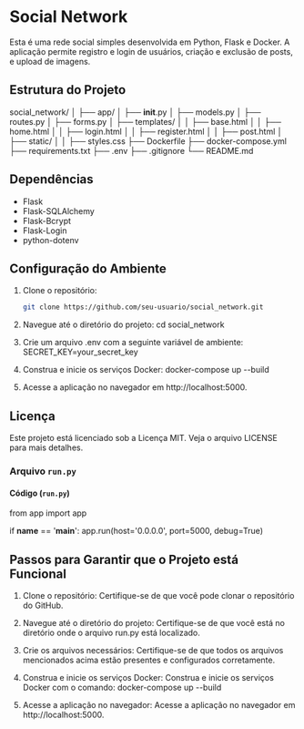 # Social Network

Esta é uma rede social simples desenvolvida em Python, Flask e Docker. A aplicação permite registro e login de usuários, criação e exclusão de posts, e upload de imagens.

## Estrutura do Projeto

social_network/
│
├── app/
│   ├── __init__.py
│   ├── models.py
│   ├── routes.py
│   ├── forms.py
│   ├── templates/
│   │   ├── base.html
│   │   ├── home.html
│   │   ├── login.html
│   │   ├── register.html
│   │   ├── post.html
│   ├── static/
│   │   ├── styles.css
├── Dockerfile
├── docker-compose.yml
├── requirements.txt
├── .env
├── .gitignore
└── README.md


## Dependências

- Flask
- Flask-SQLAlchemy
- Flask-Bcrypt
- Flask-Login
- python-dotenv

## Configuração do Ambiente

1. Clone o repositório:

   ```bash
   git clone https://github.com/seu-usuario/social_network.git

2. Navegue até o diretório do projeto:
   cd social_network

3. Crie um arquivo .env com a seguinte variável de ambiente:
   SECRET_KEY=your_secret_key

4. Construa e inicie os serviços Docker:
   docker-compose up --build

5. Acesse a aplicação no navegador em http://localhost:5000.

## Licença

Este projeto está licenciado sob a Licença MIT. Veja o arquivo LICENSE para mais detalhes.

### Arquivo `run.py`

#### Código (`run.py`)

from app import app

if __name__ == '__main__':
    app.run(host='0.0.0.0', port=5000, debug=True)

## Passos para Garantir que o Projeto está Funcional

1. Clone o repositório: Certifique-se de que você pode clonar o repositório do GitHub.

2. Navegue até o diretório do projeto: Certifique-se de que você está no diretório onde o arquivo run.py está localizado.

3. Crie os arquivos necessários: Certifique-se de que todos os arquivos mencionados acima estão presentes e configurados corretamente.

4. Construa e inicie os serviços Docker: Construa e inicie os serviços Docker com o comando:
docker-compose up --build

5. Acesse a aplicação no navegador: Acesse a aplicação no navegador em http://localhost:5000.

